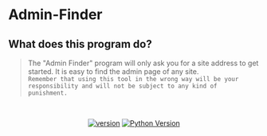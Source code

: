 # Admin-Finder

## What does this program do?
> The "Admin Finder" program will only ask you for a site address to get started. It is easy to find the admin page of any site. <br>
> `Remember that using this tool in the wrong way will be your responsibility and will not be subject to any kind of punishment.`
<br>

<p align='center'>
<a href="https://github.com/Tuhinshubhra/CMSeeK/releases/tag/v.1.1.3"><img src="https://img.shields.io/badge/Version-1.0.0-brightgreen.svg?style=style=flat-square" alt="version"></a>
<a href="https://github.com/ERO-HACK/Admin-Finder"><img src="https://img.shields.io/badge/python-3.11.3-orange.svg?style=style=flat-square" alt="Python Version"></a> 
</p>
